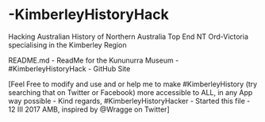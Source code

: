 # -KimberleyHistoryHack
Hacking Australian History of Northern Australia Top End NT Ord-Victoria specialising in the Kimberley Region
>>>>>>>>>>>>>>>>>>>>>>>>>>>>>>>>>>>>>>>>>>>>>>>>>>>>>>>>>>


README.md - ReadMe for the Kununurra Museum - #KimberleyHistoryHack - GitHub Site

[Feel Free to modify and use and or help me to make #KimberleyHistory (try searching that on Twitter or Facebook) more accessible to ALL, in any App way possible - Kind regards, #KimberleyHistoryHacker - Started this file - 12 III 2017 AMB, inspired by @Wragge on Twitter]


>>>>>>>>>>>>>>>>>>>>>>>>>>>>>>>>>>>>>>>>>>>>>>>>>>>>>>>>>
